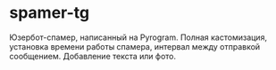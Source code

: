 # spamer-tg
Юзербот-спамер, написанный на Pyrogram. Полная кастомизация, установка времени работы спамера, интервал между отправкой сообщением. Добавление текста или фото.
